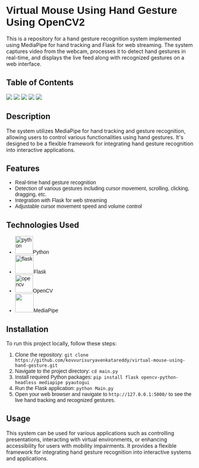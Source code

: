 <!DOCTYPE html>
<html lang="en">
<head>
<link rel="preconnect" href="https://fonts.googleapis.com">
<link rel="preconnect" href="https://fonts.gstatic.com" crossorigin>
<link href="https://fonts.googleapis.com/css2?family=Rubik+Scribble&family=Syne:wght@400..800&display=swap" rel="stylesheet">
<link rel="preconnect" href="https://fonts.googleapis.com">
<link rel="preconnect" href="https://fonts.gstatic.com" crossorigin>
<link href="https://fonts.googleapis.com/css2?family=Outfit:wght@100..900&family=Rubik+Scribble&family=Syne:wght@400..800&display=swap" rel="stylesheet">
<meta charset="UTF-8">
<meta name="viewport" content="width=device-width, initial-scale=1.0">
    
</head>
<body>

<h1 style="font-family: 'Outfit', sans-serif;">Virtual Mouse Using Hand Gesture Using OpenCV2</h1>

<p>This is a repository for a hand gesture recognition system implemented using MediaPipe for hand tracking and Flask for web streaming. The system captures video from the webcam, processes it to detect hand gestures in real-time, and displays the live feed along with recognized gestures on a web interface.</p>

<h2>Table of Contents</h2>

<a href="#description"><img src="https://placehold.it/150x50/ffbe0b/fff?text=Description"></a>
<a href="#features"><img src="https://placehold.it/150x50/fb5607/fff?text=Features"></a>
<a href="#technologies-used"><img src="https://placehold.it/150x50/ff006e/fff?text=Technologies_Used"></a>
<a href="#installation"><img src="https://placehold.it/150x50/8338ec/fff?text=Installation"></a>
<a href="#usage"><img src="https://placehold.it/150x50/3a86ff/fff?text=Usage"></a>


<h2 id="description">Description</h2>

<p>The system utilizes MediaPipe for hand tracking and gesture recognition, allowing users to control various functionalities using hand gestures. It's designed to be a flexible framework for integrating hand gesture recognition into interactive applications.</p>

<h2 id="features">Features</h2>

<ul>
  <li style="font-family: 'Outfit', sans-serif;">Real-time hand gesture recognition</li>
  <li style="font-family: 'Outfit', sans-serif;">Detection of various gestures including cursor movement, scrolling, clicking, dragging, etc.</li>
  <li style="font-family: 'Outfit', sans-serif;">Integration with Flask for web streaming</li>
  <li style="font-family: 'Outfit', sans-serif;">Adjustable cursor movement speed and volume control</li>
</ul>

<h2 id="technologies-used">Technologies Used</h2>

<ul>
  <li style="font-family: 'Outfit', sans-serif;"><img width="48" height="48" src="https://img.icons8.com/fluency/48/python.png" alt="python"/>Python</li>
  <li style="font-family: 'Outfit', sans-serif;"><img width="50" height="50" src="https://img.icons8.com/ios-filled/50/ffffff/flask.png" alt="flask"/>Flask</li>
  <li style="font-family: 'Outfit', sans-serif;"><img width="48" height="48" src="https://img.icons8.com/color/48/000000/opencv.png" alt="opencv"/>OpenCV</li>
  <li style="font-family: 'Outfit', sans-serif;"><img src="https://encrypted-tbn0.gstatic.com/images?q=tbn:ANd9GcSLo4FAzwl7u7_1Ou16G_T421GjEwgcF61-fxOXh26F-SB_yrADoZRC6H_r-xwogH2V84I&usqp=CAU" width="50" height="50">MediaPipe</li>
</ul>

<h2 id="installation">Installation</h2>

<p>To run this project locally, follow these steps:</p>

<ol>
  <li style="font-family: 'Outfit', sans-serif;">Clone the repository: <code>git clone https://github.com/kovvurisuryavenkatareddy/virtual-mouse-using-hand-gesture.git</code></li>
  <li style="font-family: 'Outfit', sans-serif;">Navigate to the project directory: <code>cd main.py</code></li>
  <li style="font-family: 'Outfit', sans-serif;">Install required Python packages: <code>pip install flask opencv-python-headless mediapipe pyautogui</code></li>
  <li style="font-family: 'Outfit', sans-serif;">Run the Flask application: <code>python Main.py</code></li>
  <li style="font-family: 'Outfit', sans-serif;">Open your web browser and navigate to <code>http://127.0.0.1:5000/</code> to see the live hand tracking and recognized gestures.</li>
</ol>

<h2 id="usage">Usage</h2>

<p>This system can be used for various applications such as controlling presentations, interacting with virtual environments, or enhancing accessibility for users with mobility impairments. It provides a flexible framework for integrating hand gesture recognition into interactive systems and applications.</p>

</body>
</html>
